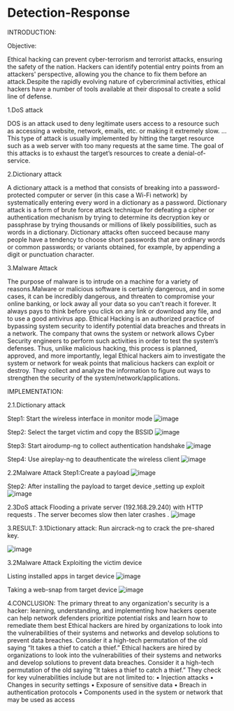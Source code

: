 # Detection-Response

INTRODUCTION:

Objective:

Ethical hacking can prevent cyber-terrorism and terrorist attacks, ensuring the safety of the nation. Hackers can identify potential entry points from an attackers' perspective, allowing you the chance to fix them before an attack.Despite the rapidly evolving nature of cybercriminal activities, ethical hackers have a number of tools available at their disposal to create a solid line of defense.

1.DoS attack

DOS is an attack used to deny legitimate users access to a resource such as accessing a website, network, emails, etc. or making it extremely slow. ... This type of attack is usually implemented by hitting the target resource such as a web server with too many requests at the same time.
 The goal of this attacks is to exhaust the target’s resources to create a denial-of-service.
 
2.Dictionary attack

A dictionary attack is a method that consists of breaking into a password-protected computer or server (in this case a Wi-Fi network) by systematically entering every word in a dictionary as a password. Dictionary attack is a form of brute force attack technique for defeating a cipher or authentication mechanism by trying to determine its decryption key or passphrase by trying thousands or millions of likely possibilities, such as words in a dictionary.
Dictionary attacks often succeed because many people have a tendency to choose short passwords that are ordinary words or common passwords; or variants obtained, for example, by appending a digit or punctuation character.

3.Malware Attack

The purpose of malware is to intrude on a machine for a variety of reasons.Malware or malicious software is certainly dangerous, and in some cases, it can be incredibly dangerous, and threaten to compromise your online banking, or lock away all your data so you can't reach it forever. It always pays to think before you click on any link or download any file, and to use a good antivirus app.
Ethical Hacking is an authorized practice of bypassing system security to identify potential data breaches and threats in a network. The company that owns the system or network allows Cyber Security engineers to perform such activities in order to test the system’s defenses. Thus, unlike malicious hacking, this process is planned, approved, and more importantly, legal
Ethical hackers aim to investigate the system or network for weak points that malicious hackers can exploit or destroy. They collect and analyze the information to figure out ways to strengthen the security of the system/network/applications. 

IMPLEMENTATION:

2.1.Dictionary attack

Step1:  Start the wireless interface in monitor mode
![image](https://user-images.githubusercontent.com/88451628/164322578-1e40a900-1b3b-40cd-a3be-540b669ed20c.png)

 
                                                    
Step2: Select the target victim and copy the BSSID
![image](https://user-images.githubusercontent.com/88451628/164322608-dbd1aff1-dfce-4fb5-b16c-581da99c5813.png)

 
                                                         
Step3: Start airodump-ng to collect authentication handshake
![image](https://user-images.githubusercontent.com/88451628/164322639-7fd71c66-5f4a-4755-97ea-3c7abe11468d.png)

 
                                                                               
Step4: Use aireplay-ng to deauthenticate the wireless client
![image](https://user-images.githubusercontent.com/88451628/164322658-30656fcd-dd84-499c-8074-f736f80e0d92.png)
 
                                                                    

2.2Malware Attack
Step1:Create a payload
![image](https://user-images.githubusercontent.com/88451628/164322699-74130d9b-fda6-4200-8afb-88db14177d99.png)

 
                                                               
Step2: After installing the payload to target device ,setting up exploit 
![image](https://user-images.githubusercontent.com/88451628/164322724-0ede2e2a-02d7-42b6-b2b2-eb720d2e5f98.png)

 
                                                            
2.3DoS attack
Flooding a private server (192.168.29.240) with HTTP requests . The server becomes slow then later crashes .
![image](https://user-images.githubusercontent.com/88451628/164322746-774edffa-ca60-45f6-8766-987d643b8cc9.png)

 
                                                                
3.RESULT:
3.1Dictionary attack: Run aircrack-ng to crack the pre-shared key.

![image](https://user-images.githubusercontent.com/88451628/164322456-aecd9c73-ba7c-4bd3-8145-ffdb84d8fc90.png)


  
                                      
3.2Malware Attack
Exploiting the victim device 

Listing installed apps in target device
![image](https://user-images.githubusercontent.com/88451628/164322778-f1a39706-1d83-4fc9-8643-5f21b8c73877.png)
 
				
Taking a web-snap from target device
![image](https://user-images.githubusercontent.com/88451628/164322845-3ad43da9-4a15-41df-9fdf-42681c03c2e5.png)

 
				



4.CONCLUSION:
 The primary threat to any organization's security is a hacker: learning, understanding, and implementing how hackers operate can help network defenders prioritize potential risks and learn how to remediate them best
Ethical hackers are hired by organizations to look into the vulnerabilities of their systems and networks and develop solutions to prevent data breaches. Consider it a high-tech permutation of the old saying “It takes a thief to catch a thief.”
Ethical hackers are hired by organizations to look into the vulnerabilities of their systems and networks and develop solutions to prevent data breaches. Consider it a high-tech permutation of the old saying “It takes a thief to catch a thief.”
They check for key vulnerabilities include but are not limited to:
•	Injection attacks
•	Changes in security settings
•	Exposure of sensitive data
•	Breach in authentication protocols
•	Components used in the system or network that may be used as access 




